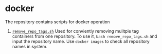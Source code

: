 # docker
The repository contains scripts for docker operation

1. [`remove_repo_tags.sh`](remove_repo_tags.sh) 
Used for conviently removing mulitple tag containers from one repository.
To use it, `bash remove_repo_tags.sh` and input the repository name. 
Use `docker images` to check all repository names in system.